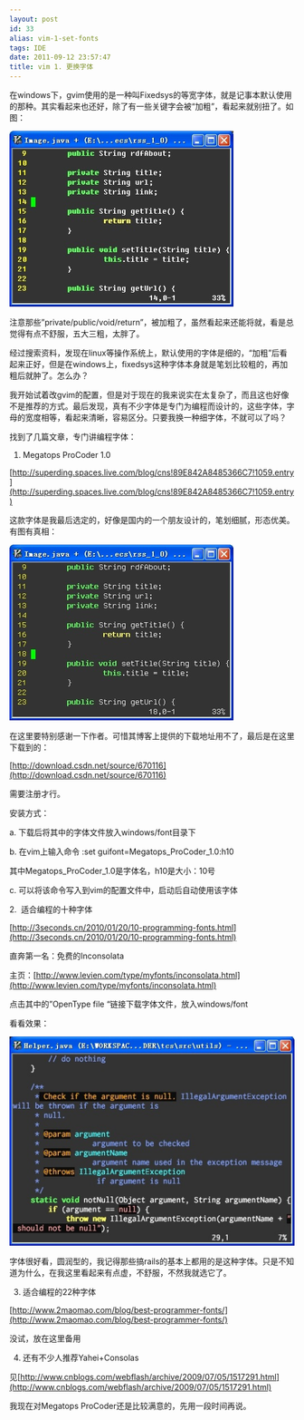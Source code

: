 ```yaml
---
layout: post
id: 33
alias: vim-1-set-fonts
tags: IDE
date: 2011-09-12 23:57:47
title: vim 1. 更换字体
---
```


在windows下，gvim使用的是一种叫Fixedsys的等宽字体，就是记事本默认使用的那种。其实看起来也还好，除了有一些关键字会被“加粗”，看起来就别扭了。如图：

[![image](/user_images/33-1.jpg "image")](/user_images/33-1.jpg)

注意那些&#8221;private/public/void/return&#8221;，被加粗了，虽然看起来还能将就，看是总觉得有点不舒服，五大三粗，太胖了。<span id="more-33"></span>

经过搜索资料，发现在linux等操作系统上，默认使用的字体是细的，“加粗”后看起来正好，但是在windows上，fixedsys这种字体本身就是笔划比较粗的，再加粗后就肿了。怎么办？

我开始试着改gvim的配置，但是对于现在的我来说实在太复杂了，而且这也好像不是推荐的方式。最后发现，真有不少字体是专门为编程而设计的，这些字体，字母的宽度相等，看起来清晰，容易区分。只要我换一种细字体，不就可以了吗？

找到了几篇文章，专门讲编程字体：

1. Megatops ProCoder 1.0

[http://superding.spaces.live.com/blog/cns!89E842A8485366C7!1059.entry](http://superding.spaces.live.com/blog/cns!89E842A8485366C7!1059.entry)

这款字体是我最后选定的，好像是国内的一个朋友设计的，笔划细腻，形态优美。有图有真相：

[![image](/user_images/33-3.jpg "image")](/user_images/33-3.jpg)

在这里要特别感谢一下作者。可惜其博客上提供的下载地址用不了，最后是在这里下载到的：

[http://download.csdn.net/source/670116](http://download.csdn.net/source/670116)

需要注册才行。

安装方式：

a. 下载后将其中的字体文件放入windows/font目录下

b. 在vim上输入命令 :set guifont=Megatops_ProCoder_1.0:h10

其中Megatops_ProCoder_1.0是字体名，h10是大小：10号

c. 可以将该命令写入到vim的配置文件中，启动后自动使用该字体

2.  适合编程的十种字体

[http://3seconds.cn/2010/01/20/10-programming-fonts.html](http://3seconds.cn/2010/01/20/10-programming-fonts.html)

直奔第一名：免费的Inconsolata

主页：[http://www.levien.com/type/myfonts/inconsolata.html](http://www.levien.com/type/myfonts/inconsolata.html)

点击其中的&#8221;OpenType file &#8220;链接下载字体文件，放入windows/font

看看效果：

[![image](/user_images/33-5.jpg "image")](/user_images/33-5.jpg)

字体很好看，圆润型的，我记得那些搞rails的基本上都用的是这种字体。只是不知道为什么，在我这里看起来有点虚，不舒服，不然我就选它了。

3. 适合编程的22种字体

[http://www.2maomao.com/blog/best-programmer-fonts/](http://www.2maomao.com/blog/best-programmer-fonts/)

没试，放在这里备用

4. 还有不少人推荐Yahei+Consolas

见[http://www.cnblogs.com/webflash/archive/2009/07/05/1517291.html](http://www.cnblogs.com/webflash/archive/2009/07/05/1517291.html)

我现在对Megatops ProCoder还是比较满意的，先用一段时间再说。

